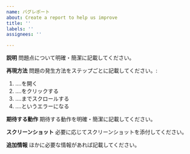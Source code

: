 ```yaml
---
name: バグレポート
about: Create a report to help us improve
title: ''
labels: ''
assignees: ''

---
```


**説明**
問題点について明確・簡潔に記載してください。

**再現方法**
問題の発生方法をステップごとに記載してください。:
1. ....を開く
2. ....をクリックする
3. ....までスクロールする
4. ....というエラーになる

**期待する動作**
期待する動作を明確・簡潔に記載してください。

**スクリーンショット**
必要に応じてスクリーンショットを添付してください。

**追加情報**
ほかに必要な情報があれば記載してください。
